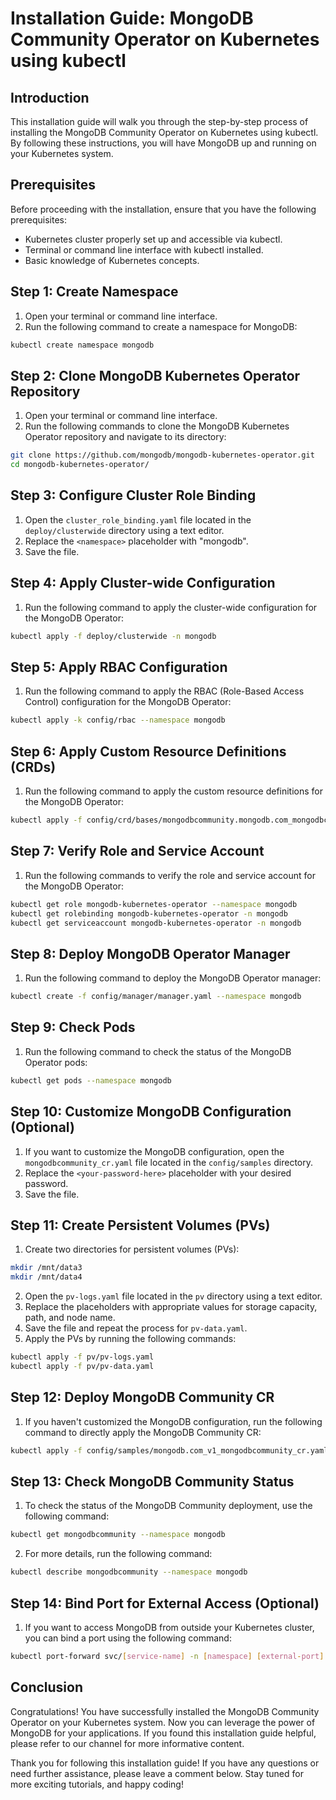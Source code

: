 # Installation Guide: MongoDB Community Operator on Kubernetes using kubectl

## Introduction
This installation guide will walk you through the step-by-step process of installing the MongoDB Community Operator on Kubernetes using kubectl. By following these instructions, you will have MongoDB up and running on your Kubernetes system.

## Prerequisites
Before proceeding with the installation, ensure that you have the following prerequisites:
- Kubernetes cluster properly set up and accessible via kubectl.
- Terminal or command line interface with kubectl installed.
- Basic knowledge of Kubernetes concepts.

## Step 1: Create Namespace
1. Open your terminal or command line interface.
2. Run the following command to create a namespace for MongoDB:
```bash
kubectl create namespace mongodb
```

## Step 2: Clone MongoDB Kubernetes Operator Repository
1. Open your terminal or command line interface.
2. Run the following commands to clone the MongoDB Kubernetes Operator repository and navigate to its directory:
```bash
git clone https://github.com/mongodb/mongodb-kubernetes-operator.git
cd mongodb-kubernetes-operator/
```

## Step 3: Configure Cluster Role Binding
1. Open the `cluster_role_binding.yaml` file located in the `deploy/clusterwide` directory using a text editor.
2. Replace the `<namespace>` placeholder with "mongodb".
3. Save the file.

## Step 4: Apply Cluster-wide Configuration
1. Run the following command to apply the cluster-wide configuration for the MongoDB Operator:
```bash
kubectl apply -f deploy/clusterwide -n mongodb
```

## Step 5: Apply RBAC Configuration
1. Run the following command to apply the RBAC (Role-Based Access Control) configuration for the MongoDB Operator:
```bash
kubectl apply -k config/rbac --namespace mongodb
```

## Step 6: Apply Custom Resource Definitions (CRDs)
1. Run the following command to apply the custom resource definitions for the MongoDB Operator:
```bash
kubectl apply -f config/crd/bases/mongodbcommunity.mongodb.com_mongodbcommunity.yaml -n mongodb
```

## Step 7: Verify Role and Service Account
1. Run the following commands to verify the role and service account for the MongoDB Operator:
```bash
kubectl get role mongodb-kubernetes-operator --namespace mongodb
kubectl get rolebinding mongodb-kubernetes-operator -n mongodb
kubectl get serviceaccount mongodb-kubernetes-operator -n mongodb
```

## Step 8: Deploy MongoDB Operator Manager
1. Run the following command to deploy the MongoDB Operator manager:
```bash
kubectl create -f config/manager/manager.yaml --namespace mongodb
```

## Step 9: Check Pods
1. Run the following command to check the status of the MongoDB Operator pods:
```bash
kubectl get pods --namespace mongodb
```

## Step 10: Customize MongoDB Configuration (Optional)
1. If you want to customize the MongoDB configuration, open the `mongodbcommunity_cr.yaml` file located in the `config/samples` directory.
2. Replace the `<your-password-here>` placeholder with your desired password.
3. Save the file.

## Step 11: Create Persistent Volumes (PVs)
1. Create two directories for persistent volumes (PVs):
```bash
mkdir /mnt/data3
mkdir /mnt/data4
```
2. Open the `pv-logs.yaml` file located in the `pv` directory using a text editor.
3. Replace the placeholders with appropriate values for storage capacity, path, and node name.
4. Save the file and repeat the process for `pv-data.yaml`.
5. Apply the PVs by running the following commands:
```bash
kubectl apply -f pv/pv-logs.yaml
kubectl apply -f pv/pv-data.yaml
```

## Step 12: Deploy MongoDB Community CR
1. If you haven't customized the MongoDB configuration, run the following command to directly apply the MongoDB Community CR:
```bash
kubectl apply -f config/samples/mongodb.com_v1_mongodbcommunity_cr.yaml --namespace mongodb
```

## Step 13: Check MongoDB Community Status
1. To check the status of the MongoDB Community deployment, use the following command:
```bash
kubectl get mongodbcommunity --namespace mongodb
```
2. For more details, run the following command:
```bash
kubectl describe mongodbcommunity --namespace mongodb
```

## Step 14: Bind Port for External Access (Optional)
1. If you want to access MongoDB from outside your Kubernetes cluster, you can bind a port using the following command:
```bash
kubectl port-forward svc/[service-name] -n [namespace] [external-port]:[internal-port] --address='0.0.0.0'
```

## Conclusion
Congratulations! You have successfully installed the MongoDB Community Operator on your Kubernetes system. Now you can leverage the power of MongoDB for your applications. If you found this installation guide helpful, please refer to our channel for more informative content.


Thank you for following this installation guide! If you have any questions or need further assistance, please leave a comment below. Stay tuned for more exciting tutorials, and happy coding!
